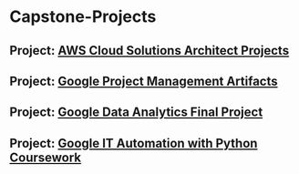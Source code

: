 # Capstone-Projects

## Project: [AWS Cloud Solutions Architect Projects](https://github.com/Mregojos/AWS-Cloud-Solutions-Architect)

## Project: [Google Project Management Artifacts](https://github.com/Mregojos/Project-Management-Artifacts)

## Project: [Google Data Analytics Final Project](https://github.com/Mregojos/Data-Analytics-Final-Project)

## Project: [Google IT Automation with Python Coursework](https://github.com/Mregojos/IT-Automation-with-Python)
